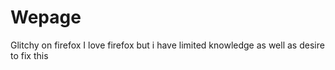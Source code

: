 # Wepage
Glitchy on firefox 
I love firefox but i have limited knowledge as well as desire 
to fix this 
